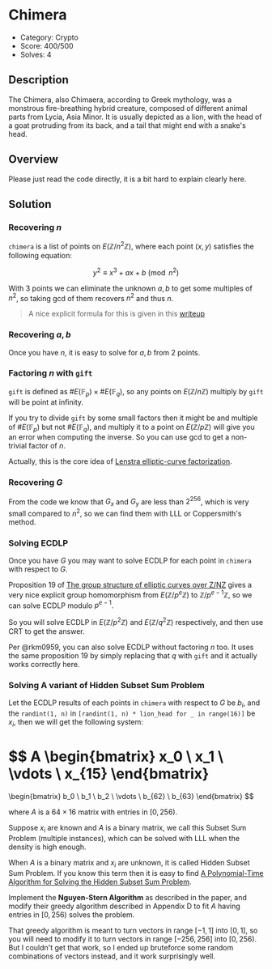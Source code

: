 # Chimera

* Category: Crypto
* Score: 400/500
* Solves: 4

## Description

The Chimera, also Chimaera, according to Greek mythology, was a monstrous fire-breathing hybrid creature, composed of different animal parts from Lycia, Asia Minor. It is usually depicted as a lion, with the head of a goat protruding from its back, and a tail that might end with a snake's head.

## Overview

Please just read the code directly, it is a bit hard to explain clearly here.

## Solution

### Recovering $n$

`chimera` is a list of points on $E(\mathbb{Z}/n^2\mathbb{Z})$, where each point $(x, y)$ satisfies the following equation:

$$
y^2 \equiv x^3 + ax + b \pmod{n^2}
$$

With 3 points we can eliminate the unknown $a, b$ to get some multiples of $n^2$, so taking gcd of them recovers $n^2$ and thus $n$.

> A nice explicit formula for this is given in this [writeup](https://hackmd.io/@mystiz/uiuctf-2020-nookcrypt#Part-I-Recovering-the-curve-parameters-in-a-stupid-way)

### Recovering $a, b$

Once you have $n$, it is easy to solve for $a, b$ from 2 points.

### Factoring $n$ with `gift`

`gift` is defined as $\#E(\mathbb{F}_p) \times \#E(\mathbb{F}_q)$, so any points on $E(\mathbb{Z}/n\mathbb{Z})$ multiply by `gift` will be point at infinity.

If you try to divide `gift` by some small factors then it might be and multiple of $\#E(\mathbb{F}_p)$ but not $\#E(\mathbb{F}_q)$, and multiply it to a point on $E(\mathbb{Z}/p\mathbb{Z})$ will give you an error when computing the inverse. So you can use gcd to get a non-trivial factor of $n$.

Actually, this is the core idea of [Lenstra elliptic-curve factorization](https://en.wikipedia.org/wiki/Lenstra_elliptic-curve_factorization).

### Recovering $G$

From the code we know that $G_x$ and $G_y$ are less than $2^{256}$, which is very small compared to $n^2$, so we can find them with LLL or Coppersmith's method.

### Solving ECDLP

Once you have $G$ you may want to solve ECDLP for each point in `chimera` with respect to $G$.

Proposition 19 of [The group structure of elliptic curves over Z/NZ](https://www.researchgate.net/publication/344971478_The_group_structure_of_elliptic_curves_over_ZNZ) gives a very nice explicit group homomorphism from $E(\mathbb{Z}/p^e\mathbb{Z})$ to $\mathbb{Z}/p^{e-1}\mathbb{Z}$, so we can solve ECDLP modulo $p^{e-1}$.

So you will solve ECDLP in $E(\mathbb{Z}/p^2\mathbb{Z})$ and $E(\mathbb{Z}/q^2\mathbb{Z})$ respectively, and then use CRT to get the answer.

Per @rkm0959, you can also solve ECDLP without factoring $n$ too. It uses the same proposition 19 by simply replacing that $q$ with `gift` and it actually works correctly here.

### Solving A variant of Hidden Subset Sum Problem

Let the ECDLP results of each points in `chimera` with respect to $G$ be $b_i$, and the `randint(1, n)` in `[randint(1, n) * lion_head for _ in range(16)]` be $x_i$, then we will get the following system:

$$
A
\begin{bmatrix}
x_0 \\
x_1 \\
\vdots \\
x_{15}
\end{bmatrix}
=
\begin{bmatrix}
b_0 \\
b_1 \\
b_2 \\
\vdots \\
b_{62} \\
b_{63}
\end{bmatrix}
$$

where $A$ is a $64 \times 16$ matrix with entries in $[0, 256)$.

Suppose $x_i$ are known and $A$ is a binary matrix, we call this Subset Sum Problem (multiple instances), which can be solved with LLL when the density is high enough.

When $A$ is a binary matrix and $x_i$ are unknown, it is called Hidden Subset Sum Problem. If you know this term then it is easy to find [A Polynomial-Time Algorithm for Solving the Hidden Subset Sum Problem](https://eprint.iacr.org/2020/461.pdf).

Implement the **Nguyen-Stern Algorithm** as described in the paper, and 
modify their greedy algorithm described in Appendix D to fit $A$ having entries in $[0, 256)$ solves the problem.

That greedy algorithm is meant to turn vectors in range $[-1,1]$ into $[0,1]$, so you will need to modify it to turn vectors in range $[-256, 256]$ into $[0, 256)$. But I couldn't get that work, so I ended up bruteforce some random combinations of vectors instead, and it work surprisingly well.
